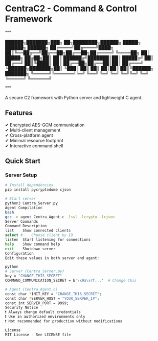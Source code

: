 # CentraC2 - Command & Control Framework

"""

 ██████╗███████╗███╗  ██╗████████╗██████╗  █████╗  ██████╗    ██████╗
██╔════╝██╔════╝████╗ ██║╚══██╔══╝██╔══██╗██╔══██╗██╔════╝    ╚════██╗
██║     █████╗  ██╔██╗██║   ██║   ██████╔╝███████║██║          █████╔╝
██║     ██╔══╝  ██║╚████║   ██║   ██╔══██╗██╔══██║██║         ██╔═══╝ 
╚██████╗███████╗██║ ╚███║   ██║   ██║  ██║██║  ██║╚██████╗    ███████╗
 ╚═════╝╚══════╝╚═╝  ╚══╝   ╚═╝   ╚═╝  ╚═╝╚═╝  ╚═╝ ╚═════╝    ╚══════╝

"""


A secure C2 framework with Python server and lightweight C agent.

## Features
✔ Encrypted AES-GCM communication  
✔ Multi-client management  
✔ Cross-platform agent  
✔ Minimal resource footprint  
✔ Interactive command shell  

## Quick Start

### Server Setup
```bash
# Install dependencies
pip install pycryptodome cjson

# Start server
python3 Centra_Server.py
Agent Compilation
bash
gcc -o agent Centra_Agent.c -lssl -lcrypto -lcjson
Server Commands
Command	Description
list	Show connected clients
select #	Choose client by ID
listen	Start listening for connections
help	Show command help
exit	Shutdown server
Configuration
Edit these values in both server and agent:

python
# Server (Centra_Server.py)
key = "CHANGE_THIS_SECRET" 
COMMAND_COMMUNICATION_SECRET = b'\x9a\x7f...'  # Change this

# Agent (Centra_Agent.c)
const char *INIT_KEY = "CHANGE_THIS_SECRET";
const char *SERVER_HOST = "YOUR_SERVER_IP"; 
const int SERVER_PORT = 9999;
Security Notice
❗ Always change default credentials
❗ Use in authorized environments only
❗ Not recommended for production without modifications

License
MIT License - See LICENSE file